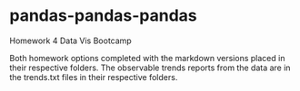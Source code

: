 # pandas-pandas-pandas
Homework 4 Data Vis Bootcamp

Both homework options completed with the markdown versions placed in their respective folders. The observable trends reports from the data are in the trends.txt files in their respective folders.
